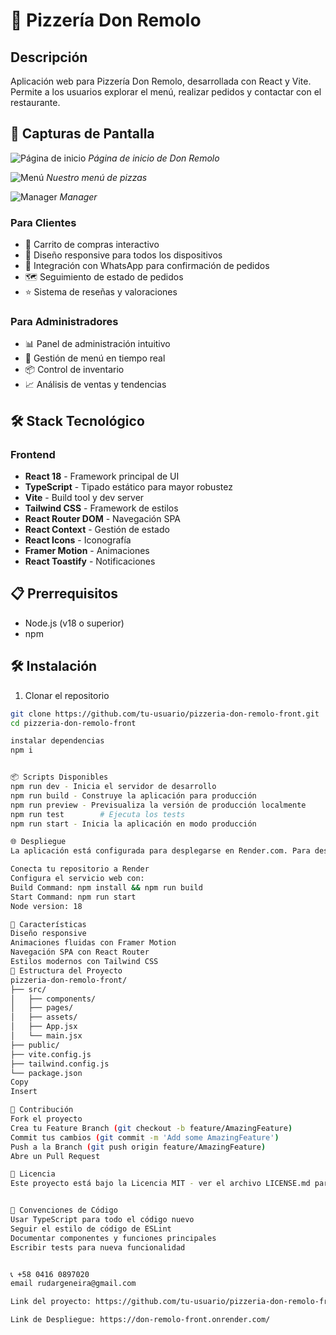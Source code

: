 # 🍕 Pizzería Don Remolo

## Descripción

Aplicación web para Pizzería Don Remolo, desarrollada con React y Vite. Permite a los usuarios explorar el menú, realizar pedidos y contactar con el restaurante.

## 📸 Capturas de Pantalla

<!-- Aquí puedes añadir las imágenes usando la siguiente sintaxis: -->

![Página de inicio](/src/assets/inicio.png/)
_Página de inicio de Don Remolo_

![Menú](/src/assets/Menu%20-%20[don-remolo-front.onrender.com].png)
_Nuestro menú de pizzas_

![Manager](/src/assets/Login.png)
_Manager_

### Para Clientes

- 🛒 Carrito de compras interactivo
- 📱 Diseño responsive para todos los dispositivos
- 💬 Integración con WhatsApp para confirmación de pedidos
- 🗺️ Seguimiento de estado de pedidos
- ⭐ Sistema de reseñas y valoraciones

### Para Administradores

- 📊 Panel de administración intuitivo
- 🔄 Gestión de menú en tiempo real
- 📦 Control de inventario
- 📈 Análisis de ventas y tendencias

## 🛠️ Stack Tecnológico

### Frontend

- **React 18** - Framework principal de UI
- **TypeScript** - Tipado estático para mayor robustez
- **Vite** - Build tool y dev server
- **Tailwind CSS** - Framework de estilos
- **React Router DOM** - Navegación SPA
- **React Context** - Gestión de estado
- **React Icons** - Iconografía
- **Framer Motion** - Animaciones
- **React Toastify** - Notificaciones

## 📋 Prerrequisitos

- Node.js (v18 o superior)
- npm

## 🛠️ Instalación

1. Clonar el repositorio

```bash
git clone https://github.com/tu-usuario/pizzeria-don-remolo-front.git
cd pizzeria-don-remolo-front

instalar dependencias
npm i


📦 Scripts Disponibles
npm run dev - Inicia el servidor de desarrollo
npm run build - Construye la aplicación para producción
npm run preview - Previsualiza la versión de producción localmente
npm run test        # Ejecuta los tests
npm run start - Inicia la aplicación en modo producción

🌐 Despliegue
La aplicación está configurada para desplegarse en Render.com. Para desplegar:

Conecta tu repositorio a Render
Configura el servicio web con:
Build Command: npm install && npm run build
Start Command: npm run start
Node version: 18

🎨 Características
Diseño responsive
Animaciones fluidas con Framer Motion
Navegación SPA con React Router
Estilos modernos con Tailwind CSS
📁 Estructura del Proyecto
pizzeria-don-remolo-front/
├── src/
│   ├── components/
│   ├── pages/
│   ├── assets/
│   ├── App.jsx
│   └── main.jsx
├── public/
├── vite.config.js
├── tailwind.config.js
└── package.json
Copy
Insert

🤝 Contribución
Fork el proyecto
Crea tu Feature Branch (git checkout -b feature/AmazingFeature)
Commit tus cambios (git commit -m 'Add some AmazingFeature')
Push a la Branch (git push origin feature/AmazingFeature)
Abre un Pull Request

📄 Licencia
Este proyecto está bajo la Licencia MIT - ver el archivo LICENSE.md para detalles


📝 Convenciones de Código
Usar TypeScript para todo el código nuevo
Seguir el estilo de código de ESLint
Documentar componentes y funciones principales
Escribir tests para nueva funcionalidad


📞 +58 0416 0897020
email rudargeneira@gmail.com

Link del proyecto: https://github.com/tu-usuario/pizzeria-don-remolo-front

Link de Despliegue: https://don-remolo-front.onrender.com/
```
